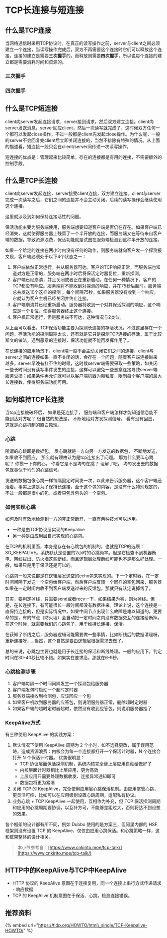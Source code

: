 # TCP长连接与短连接

## 什么是TCP连接

当网络通信时采用TCP协议时，在真正的读写操作之前，server与client之间必须建立一个连接，当读写操作完成后，双方不再需要这个连接时它们可以释放这个连接，连接的建立是需要**三次握手**的，而释放则需要**四次握手**，所以说每个连接的建立都是需要消耗时间和资源的。

### 三次握手



### 四次握手



## 什么是TCP短连接

client向server发起连接请求，server接到请求，然后双方建立连接。client向server发送消息，server回应client，然后一次读写就完成了，这时候双方任何一个都可以发起close操作，不过一般都是client先发起close操作。为什么呢，一般的server不会回复完client后立即关闭连接的，当然不排除有特殊的情况。从上面的描述看，短连接一般只会在client/server间传递一次读写操作。

短连接的优点是：管理起来比较简单，存在的连接都是有用的连接，不需要额外的控制手段。

## 什么是TCP长连接

client向server发起连接，server接受client连接，双方建立连接。client与server完成一次读写之后，它们之间的连接并不会主动关闭，后续的读写操作会继续使用这个连接。

这里就涉及到如何保持连接活性的问题。

保活功能主要为服务端使用，服务端想要知道客户端是否仍在存在。如果客户端已经消失，这就使得服务器上残留了一个半开放的连接，而服务端又在等待来自客户端的数据，导致资源浪费，保活功能就是试图在服务端检测到这种半开放的连接。

如果一个给定的连接在两小时内没有任何的动作，则服务端就向客户发一个探测报文段，客户端必须处于以下4个状态之一：

1. 客户端依然正常运行，并从服务器可达。客户的TCP响应正常，而服务端也知道对方是正常的，服务端在两小时后将保活定时器复位，重新探测。
2. 客户端已经崩溃，并且关闭或者正在重新启动。在任何一种情况下，客户的TCP都没有响应。服务端将不能收到对探测的响应，并在75秒后超时。服务端总共发送10个这样的探测 ，每个间隔75秒。如果服务器没有收到一个响应，它就认为客户主机已经关闭并终止连接。
3. 客户端崩溃并已经重新启动。服务器将收到一个对其保活探测的响应，这个响应是一个复位，使得服务器终止这个连接。
4. 客户机正常运行，但是服务端不可达，这种情况与2类似。

从上面可以看出，TCP保活功能主要为探测长连接的存活状况，不过这里存在一个问题，存活功能的探测周期太长，还有就是它只是探测TCP连接的存活，属于比较斯文的做法，遇到恶意的连接时，保活功能就不能再发挥作用了。

在长连接的应用场景下，client端一般不会主动关闭它们之间的连接，client与server之间的连接如果一直不关闭的话，会存在一个问题，随着客户端连接越来越多，server早晚有扛不住的时候，这时候server端需要采取一些策略，如关闭一些长时间没有读写事件发生的连接，这样可以避免一些恶意连接导致server端服务受损；如果条件再允许就可以以客户端机器为颗粒度，限制每个客户端的最大长连接数，使得服务端功能可用。

## 如何维持TCP长连接

当tcp连接被破坏后， 如果是死连接了， 服务端和客户端怎样才能知道信息能不能到达对方呢？ 很自然的想法是， 不断地给对方发探测信号， 看有没有回应， 这就是心跳机制的直白原理。

### 心跳

所谓的心跳即是数据包， 发心跳就是一方向另一方发送的数据包， 不断地发送， 如果收不到回应， 那么就有理由认为是tcp连接出了问题。 那为什么要叫心跳呢？ 你摸一下你的心， 你看它是不是均匀在跳？ 理解了吧， 均匀发出去的数据包就类似于均匀的心跳信号。 

发送的数据包像心跳一样每隔固定时间发一次，以此来告诉服务器，这个客户端还活着。事实上这是为了保持长连接，至于这个包的内容，是没有什么特别规定的，不过一般都是很小的包，或者只包含包头的一个空包。

### 如何实现心跳

如何及时有效地检测到一方的非正常断开，一直有两种技术可以运用。

* 一种是由TCP协议层实现的Keepalive
* 另一种是由应用层自己实现的心跳包。

在TCP的机制里面，本身是存在有心跳包的机制的，也就是TCP的选项：SO\_KEEPALIVE。系统默认是设置的2小时的心跳频率。但是它检查不到机器断电、网线拔出、防火墙这些断线。而且逻辑层处理断线可能也不是那么好处理。一般，如果只是用于保活还是可以的。 

心跳包一般来说都是在逻辑层发送空的echo包来实现的。下一个定时器，在一定时间间隔下发送一个空包给客户端，然后客户端反馈一个同样的空包回来，服务器如果在一定时间内收不到客户端发送过来的反馈包，那就只有认定说掉线了。 

其实，要判定掉线，只需要send或者recv一下，如果结果为零，则为掉线。但是，在长连接下，有可能很长一段时间都没有数据往来。理论上说，这个连接是一直保持连接的，但是实际情况中，如果中间节点出现什么故障是难以知道的。更要命的是，有的节点（防火墙）会自动把一定时间之内没有数据交互的连接给断掉。在这个时候，就需要我们的心跳包了，用于维持长连接，保活。 

在获知了断线之后，服务器逻辑可能需要做一些事情，比如断线后的数据清理呀，重新连接呀……当然，这个自然是要由逻辑层根据需求去做了。 

总的来说，心跳包主要也就是用于长连接的保活和断线处理。一般的应用下，判定时间在30-40秒比较不错。如果实在要求高，那就在6-9秒。

### **心跳检测步骤**

1. 客户端每隔一个时间间隔发生一个探测包给服务器 
2. 客户端发包时启动一个超时定时器 
3. 服务器端接收到检测包，应该回应一个包 
4. 如果客户机收到服务器的应答包，则说明服务器正常，删除超时定时器 
5. 如果客户端的超时定时器超时，依然没有收到应答包，则说明服务器挂了

### KeepAlive方式

有三种使用 KeepAlive 的实践方案：

1. 默认情况下使用 KeepAlive 周期为 2 个小时，如不选择更改，属于误用范畴，造成资源浪费：内核会为每一个连接都打开一个保活计时器，N 个连接会打开 N 个保活计时器。 优势很明显：
   * TCP 协议层面保活探测机制，系统内核完全替上层应用自动给做好了
   * 内核层面计时器相比上层应用，更为高效
   * 上层应用只需要处理数据收发、连接异常通知即可
   * 数据包将更为紧凑
2. 关闭 TCP 的 KeepAlive，完全使用应用层心跳保活机制。由应用掌管心跳，更灵活可控，比如可以在应用级别设置心跳周期，适配私有协议。
3. 业务心跳 + TCP KeepAlive 一起使用，互相作为补充，但 TCP 保活探测周期和应用的心跳周期要协调，以互补方可，不能够差距过大，否则将达不到设想的效果。

各个框架的设计都有所不同，例如 Dubbo 使用的是方案三，但阿里内部的 HSF 框架则没有设置 TCP 的 KeepAlive，仅仅由应用心跳保活。和心跳策略一样，这和框架整体的设计相关。

> 本小节参考自：[https://www.cnkirito.moe/tcp-talk/](https://www.cnkirito.moe/tcp-talk/)

## HTTP中的KeepAlive与TCP中KeepAlive

* HTTP 协议的 KeepAlive 意图在于连接复用，同一个连接上串行方式传递请求 - 响应数据
* TCP 的 KeepAlive 机制意图在于保活、心跳，检测连接错误。

## 推荐资料

{% embed url="https://tldp.org/HOWTO/html\_single/TCP-Keepalive-HOWTO/" %}



